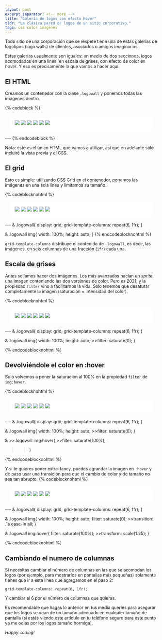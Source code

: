 ```yaml
---
layout: post
excerpt_separator: <!-- more -->
title: "Galería de logos con efecto hover"
tldr: "La clásica pared de logos de un sitio corporativo."
tags: css color imagenes
---
```


Todo sitio de una corporación que se respete tiene una de estas galerías de logotipos (logo walls) de clientes, asociados o amigos imaginarios.

Estas galerías usualmente son iguales: en medio de dos secciones, logos acomodados en una linea, en escala de grises, con efecto de color en *hover*. Y eso es precisamente lo que vamos a hacer aquí.

## El HTML

Creamos un contenedor con la clase ```.logowall``` y ponemos todas las imágenes dentro.

{% codeblock %}
<div class="logowall">
    <img src="/assets/img/posts/logos/microsoft.png">
    <img src="/assets/img/posts/logos/apple.png">
    <img src="/assets/img/posts/logos/google.png">
    <img src="/assets/img/posts/logos/ibm.png">
    <img src="/assets/img/posts/logos/intel.png">
    <img src="/assets/img/posts/logos/amazon.png">
</div>
---
{% endcodeblock %}

Nota: este es el único HTML que vamos a utilizar, asi que en adelante sólo incluiré la vista previa y el CSS.

## El grid

Esto es simple: utilizando CSS Grid en el contenedor, ponemos las imágenes en una sola línea y limitamos su tamaño.

{% codeblocknohtml %}
<div class="logowall">
    <img src="/assets/img/posts/logos/microsoft.png">
    <img src="/assets/img/posts/logos/apple.png">
    <img src="/assets/img/posts/logos/google.png">
    <img src="/assets/img/posts/logos/ibm.png">
    <img src="/assets/img/posts/logos/intel.png">
    <img src="/assets/img/posts/logos/amazon.png">
</div>
---
& .logowall{
    display: grid;
    grid-template-columns: repeat(6, 1fr);
}

& .logowall img{
    width: 100%;
    height: auto;
}
{% endcodeblocknohtml %}

```grid-template-columns``` distribuye el contenido de ```.logowall```, es decir, las imágenes, en seis columnas de una fracción (```1fr```) cada una.

## Escala de grises

Antes solíamos hacer dos imágenes. Los más avanzados hacían un *sprite*, una imagen conteniendo las dos versiones de color. Pero es 2021, y la propiedad ```filter``` vino a facilitarnos la vida. Solo tenemos que desaturar completamente la imágen (saturación = intensidad del color).

{% codeblocknohtml %}
<div class="logowall">
    <img src="/assets/img/posts/logos/microsoft.png">
    <img src="/assets/img/posts/logos/apple.png">
    <img src="/assets/img/posts/logos/google.png">
    <img src="/assets/img/posts/logos/ibm.png">
    <img src="/assets/img/posts/logos/intel.png">
    <img src="/assets/img/posts/logos/amazon.png">
</div>
---
& .logowall{
    display: grid;
    grid-template-columns: repeat(6, 1fr);
}

& .logowall img{
    width: 100%;
    height: auto;
    >>filter: saturate(0);
}

{% endcodeblocknohtml %}

## Devolviéndole el color en :hover

Solo volvemos a poner la saturación al 100% en la propiedad ```filter``` de ```img:hover```.

{% codeblocknohtml %}
<div class="logowall">
    <img src="/assets/img/posts/logos/microsoft.png">
    <img src="/assets/img/posts/logos/apple.png">
    <img src="/assets/img/posts/logos/google.png">
    <img src="/assets/img/posts/logos/ibm.png">
    <img src="/assets/img/posts/logos/intel.png">
    <img src="/assets/img/posts/logos/amazon.png">
</div>
---
& .logowall{
    display: grid;
    grid-template-columns: repeat(6, 1fr);
}

& .logowall img{
    width: 100%;
    height: auto;
    >>filter: saturate(0);
}

& >>.logowall img:hover{
    >>filter: saturate(100%);
>>}

{% endcodeblocknohtml %}

Y si te quieres poner extra-fancy, puedes agrandar la imagen en ```:hover``` y de paso usar una transición para que el cambio de color y de tamaño no sea tan abrupto:
{% codeblocknohtml %}
<div class="logowall">
    <img src="/assets/img/posts/logos/microsoft.png">
    <img src="/assets/img/posts/logos/apple.png">
    <img src="/assets/img/posts/logos/google.png">
    <img src="/assets/img/posts/logos/ibm.png">
    <img src="/assets/img/posts/logos/intel.png">
    <img src="/assets/img/posts/logos/amazon.png">
</div>
---
& .logowall{
    display: grid;
    grid-template-columns: repeat(6, 1fr);
}

& .logowall img{
    width: 100%;
    height: auto;
    filter: saturate(0);
    >>transition: .1s ease-in all;
}

& .logowall img:hover{
    filter: saturate(100%);
    >>transform: scale(1.25);
}

{% endcodeblocknohtml %}

## Cambiando el numero de columnas

Si necesitas cambiar el número de columnas en las que se acomodan los logos (por ejemplo, para mostrarlos en pantallas más pequeñas) solamente tienes que ir a esta línea que agregamos en el paso 2:

```grid-template-columns: repeat(6, 1fr);```

Y cambiar el 6 por el número de columnas que quieras.

Es recomendable que hagas lo anterior en tus media queries para asegurar que los logos se vean de un tamaño adecuado en cualquier tamaño de pantalla (si estás viendo este artículo en tu teléfono seguro para este punto ya me odias por los logos tamaño hormiga).

*Happy coding!*

<style>
    .logowall{
        background: white;
        margin: 1rem;
        padding: 1rem;
    }
    .logowall img{
        margin: 0;
    }
</style>




